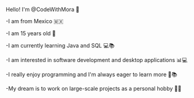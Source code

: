 Hello! I'm @CodeWithMora 👋

-I am from Mexico 🇲🇽

-I am 15 years old 🎂

-I am currently learning Java and SQL 💻📚

-I am interested in software development and desktop applications 📊💻

-I really enjoy programming and I'm always eager to learn more 🌟📚

-My dream is to work on large-scale projects as a personal hobby 💪😄
